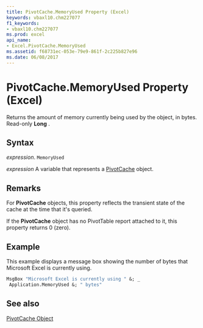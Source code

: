 ```yaml
---
title: PivotCache.MemoryUsed Property (Excel)
keywords: vbaxl10.chm227077
f1_keywords:
- vbaxl10.chm227077
ms.prod: excel
api_name:
- Excel.PivotCache.MemoryUsed
ms.assetid: f68731ec-053e-79e9-861f-2c225b827e96
ms.date: 06/08/2017
---
```



# PivotCache.MemoryUsed Property (Excel)

Returns the amount of memory currently being used by the object, in bytes. Read-only  **Long** .


## Syntax

 _expression_. `MemoryUsed`

 _expression_ A variable that represents a [PivotCache](./Excel.PivotCache.md) object.


## Remarks

For  **PivotCache** objects, this property reflects the transient state of the cache at the time that it's queried.

If the  **PivotCache** object has no PivotTable report attached to it, this property returns 0 (zero).


## Example

This example displays a message box showing the number of bytes that Microsoft Excel is currently using.


```vb
MsgBox "Microsoft Excel is currently using " &; _ 
 Application.MemoryUsed &; " bytes"
```


## See also


[PivotCache Object](Excel.PivotCache.md)

